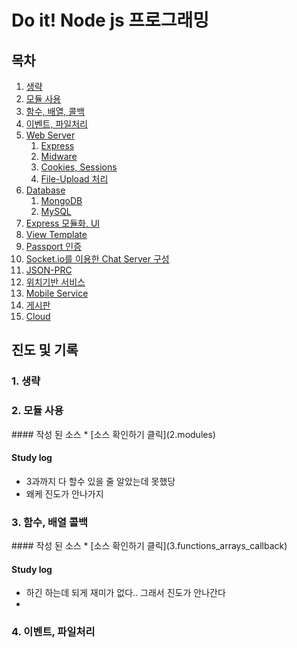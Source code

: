 # Do it! Node js 프로그래밍

## 목차
<ol class="no-style" id="markdown-toc">
<li><a href="#section" id="markdown-toc-section">생략</a> </li>
<li><a href="#section2" id="markdown-toc-section">모듈 사용</a> </li>
<li><a href="#section3" id="markdown-toc-section">함수, 배열, 콜백</a> </li>
<li><a href="#section4" id="markdown-toc-section">이벤트, 파일처리</a> </li>
<li><a href="#section5" id="markdown-toc-section">Web Server</a> <ol>
    <li><a href="#section5-1" id="markdown-toc-section">Express</a> </li>
    <li><a href="#section5-2" id="markdown-toc-section">Midware</a> </li>
    <li><a href="#section5-3" id="markdown-toc-section">Cookies, Sessions</a> </li>
    <li><a href="#section5-4" id="markdown-toc-section">File-Upload 처리</a> </li>
</ol> </li>
<li><a href="#section6" id="markdown-toc-section">Database</a> <ol>
    <li><a href="#section6-1" id="markdown-toc-section">MongoDB</a> </li>
    <li><a href="#section6-2" id="markdown-toc-section">MySQL</a> </li>
</ol> </li>
<li><a href="#section7" id="markdown-toc-section">Express 모듈화, UI</a> </li>
<li><a href="#section8" id="markdown-toc-section">View Template</a></li>
<li><a href="#section9" id="markdown-toc-section">Passport 인증</a></li>
<li><a href="#section10" id="markdown-toc-section">Socket.io를 이용한 Chat Server 구성</a></li>
<li><a href="#section11" id="markdown-toc-section">JSON-PRC</a></li>
<li><a href="#section12" id="markdown-toc-section">위치기반 서비스</a></li>
<li><a href="#section13" id="markdown-toc-section">Mobile Service</a></li>
<li><a href="#section14" id="markdown-toc-section">게시판</a></li>
<li><a href="#section15" id="markdown-toc-section">Cloud</a></li>
</ol>




## 진도 및 기록
<h3 id="section">1. 생략</h3>
<h3 id="section2">2. 모듈 사용</h3>
#### 작성 된 소스
* [소스 확인하기 클릭](2.modules)

#### Study log
* 3과까지 다 할수 있을 줄 알았는데 못했당
* 왜케 진도가 안나가지

<h3 id="section3">3. 함수, 배열 콜백</h3>
#### 작성 된 소스
* [소스 확인하기 클릭](3.functions_arrays_callback)

#### Study log
* 하긴 하는데 되게 재미가 없다.. 그래서 진도가 안나간다
* 

<h3 id="section4">4. 이벤트, 파일처리</h3>



